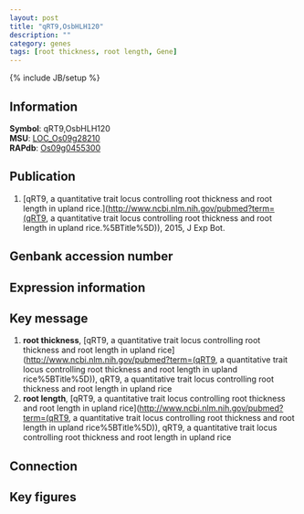 ```yaml
---
layout: post
title: "qRT9,OsbHLH120"
description: ""
category: genes
tags: [root thickness, root length, Gene]
---
```

{% include JB/setup %}

## Information
__Symbol__: qRT9,OsbHLH120  
__MSU__: [LOC_Os09g28210](http://rice.plantbiology.msu.edu/cgi-bin/ORF_infopage.cgi?orf=LOC_Os09g28210)  
__RAPdb__: [Os09g0455300](http://rapdb.dna.affrc.go.jp/viewer/gbrowse_details/irgsp1?name=Os09g0455300)  

## Publication
1. [qRT9, a quantitative trait locus controlling root thickness and root length in upland rice.](http://www.ncbi.nlm.nih.gov/pubmed?term=(qRT9, a quantitative trait locus controlling root thickness and root length in upland rice.%5BTitle%5D)), 2015, J Exp Bot.

## Genbank accession number

## Expression information

## Key message
1. __root thickness__, [qRT9, a quantitative trait locus controlling root thickness and root length in upland rice](http://www.ncbi.nlm.nih.gov/pubmed?term=(qRT9, a quantitative trait locus controlling root thickness and root length in upland rice%5BTitle%5D)), qRT9, a quantitative trait locus controlling root thickness and root length in upland rice
2. __root length__, [qRT9, a quantitative trait locus controlling root thickness and root length in upland rice](http://www.ncbi.nlm.nih.gov/pubmed?term=(qRT9, a quantitative trait locus controlling root thickness and root length in upland rice%5BTitle%5D)), qRT9, a quantitative trait locus controlling root thickness and root length in upland rice

## Connection

## Key figures


